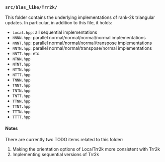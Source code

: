### `src/blas_like/Trr2k/`

This folder contains the underlying implementations of rank-2k triangular 
updates. In particular, in addition to this file, it holds:

-  `Local.hpp`: all sequential implementations
-  `NNNN.hpp`: parallel normal/normal/normal/normal implementations
-  `NNNT.hpp`: parallel normal/normal/normal/transpose implementations
-  `NNTN.hpp`: parallel normal/normal/transpose/normal implementations
-  `NNTT.hpp`: etc.
-  `NTNN.hpp`
-  `NTNT.hpp`
-  `NTTN.hpp`
-  `NTTT.hpp`
-  `TNNN.hpp`
-  `TNNT.hpp`
-  `TNTN.hpp`
-  `TNTT.hpp`
-  `TTNN.hpp`
-  `TTNT.hpp`
-  `TTTN.hpp`
-  `TTTT.hpp`

#### Notes

There are currently two TODO items related to this folder:

1. Making the orientation options of LocalTrr2k more consistent with Trr2k
2. Implementing sequential versions of Trr2k
